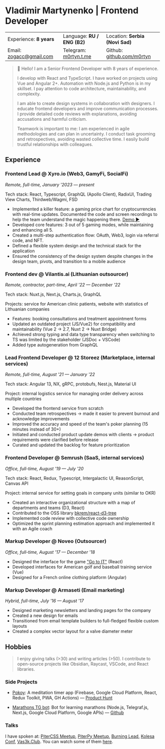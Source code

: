 # Vladimir Martynenko | Frontend Developer

|                      |                                  |                      |  
| -------------------- | -------------------------------- | ------------------- |  
| Experience:  **8 years**    | Language:  **RU / ENG (B2)**       | Location: **Serbia (Novi Sad)**   |  
| Email: [zogacc@gmail.com](mailto:zogacc@gmail.com) | Telegram: [m0rtyn.t.me](https://m0rtyn.t.me)  |  Github: [github.com/m0rtyn](https://github.com/m0rtyn) |  

> 👋 Hello! I am a Senior Frontend Developer with 8 years of experience.
>
> I develop with React and TypeScript. I have worked on projects using Vue and Angular 2+. Automation with Node.js and Python is in my skillset. I pay attention to code architecture, maintainability, and complexity.
>
> I am able to create design systems in collaboration with designers. I educate frontend developers and improve communication processes. I provide detailed code reviews with explanations, avoiding accusations and harmful criticism.
>
> Teamwork is important to me: I am experienced in agile methodologies and can plan in uncertainty. I conduct task grooming and retrospectives, avoiding wasted collective time. I easily build trustful relationships with colleagues.

## Experience

### Frontend Lead @ Xyro.io (Web3, GamyFi, SocialFi)

*Remote, full-time, January '2023 — present*

Tech stack: React, Typescript, GraphQL (Apollo Client), RadixUI, Trading View Charts, Thirdweb/Wagmi, FSD

- Implemented a killer feature: a gaming price chart for cryptocurrencies with real-time updates. Documented the code and screen recordings to help the team understand the magic happening there. [Demo ▶️](https://youtu.be/4XyXVeOLq8Q)
- Developed core features: 3 out of 5 gaming modes, while maintaining and enhancing all 5.
- Created a multi-step authentication flow: OAuth, Web3, login via referral code, and NFT.
- Defined a flexible system design and the technical stack for the application
- Ensured the consistency of the design system despite changes in the design team, pivots, and transition to a mobile audience

### Frontend dev @ Vilantis.ai (Lithuanian outsourcer)

*Remote, contractor, part-time, April '22 — December '22*

Tech stack: Nuxt.js, Next.js, Charts.js, GraphQL

Projects: service for American clinic patients, website with statistics of Lithuanian companies

- Features: booking consultations and treatment appointment forms
- Updated an outdated project (JS/Vue2) for compatibility and maintainability (Vue 2 → 2.7, Nuxt 2 → Nuxt Bridge)
- Achieved strong typing and data type transparency when switching to TS was limited by the stakeholder (JSDoc + VSCode)
- Added type autogeneration from GraphQL

### Lead Frontend Developer @ 12 Storeez (Marketplace, internal services)

*Remote, full-time, August '21 — January '22*

Tech stack: Angular 13, NX, gRPC, protobufs, Nest.js, Material UI

Project: internal logistics service for managing order delivery across multiple countries

- Developed the frontend service from scratch
- Conducted team retrospectives → made it easier to prevent burnout and acknowledge improvements
- Improved the accuracy and speed of the team's poker planning (15 minutes instead of 30+)
- Initiated and conducted product update demos with clients → product requirements were clarified before release
- Curated and updated the backlog for feature prioritization

### Frontend Developer @ Semrush (SaaS, internal services)

*Office, full-time, August '19 — July '20*

Tech stack: React, Redux, Typescript, Intergalactic UI, ReasonScript, Canvas API 

Project: internal service for setting goals in company units (similar to OKR)

- Created an interactive organizational structure with a map of departments and teams (D3, React)
- Contributed to the OSS library [bkrem/react-d3-tree](https://bkrem.github.io/react-d3-tree/)
- Implemented code review with collective code ownership
- Optimized the sprint planning estimation approach and implemented it with an Agile coach

### Markup Developer @ Noveo (Outsourcer)

*Office, full-time, August '17 — December '18*

- Designed the interface for the game ["Go to IT"](https://store.steampowered.com/app/953060/Go_to_IT/) (React)
- Developed interfaces for American golf and baseball training service (Vue)
- Designed for a French online clothing platform (Angular)

### Markup Developer @ Armaseti (Email marketing)

*Hybrid, full-time, July '16 — August '17*

- Designed marketing newsletters and landing pages for the company
- Created a new design for emails
- Transitioned from email template builders to full-fledged flexible custom layouts
- Created a complex vector layout for a valve diameter meter

## Hobbies

> I enjoy giving talks (>30) and writing articles (>50). I contribute to open-source projects like Obsidian, Raycast, VSCode, and React libraries.

### Side Projects

- [Pokoy](https://pokoy.app): A meditation timer app (Firebase, Google Cloud Platform, React, Redux Toolkit, PWA, GH Actions) — [Product Hunt](https://www.producthunt.com/products/pokoy)

- [Marathons TG bot](http://bit.ly/hammers-of-time): Bot for learning marathons (Node.js, Telegraf.js, Next.js, Google Cloud Platform, Google APIs) — [Github](https://github.com/m0rtyn/marathons-bot)

### Talks

I have spoken at: [PiterCSS Meetup](https://vk.com/pitercss_meetup), [PiterPy Meetup](https://twitter.com/piterpy_meetup), [Burning Lead](https://twitter.com/BurningLead), [Kolesa Conf](https://kolesa-conf.kz/), [Vas3k.Club](https://vas3k.club). You can watch some of them [here](https://bit.ly/martyn-talks).